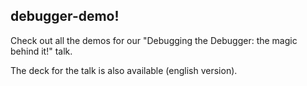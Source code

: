 ## debugger-demo!
Check out all the demos for our "Debugging the Debugger: the magic behind it!" talk.

The deck for the talk is also available (english version).
